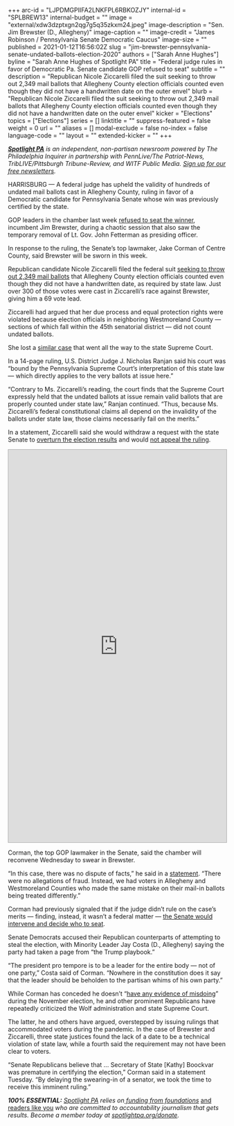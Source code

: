 +++
arc-id = "LJPDMGPIIFA2LNKFPL6RBKOZJY"
internal-id = "SPLBREW13"
internal-budget = ""
image = "external/xdw3dzptxgn2qg7g5q35zkxm24.jpeg"
image-description = "Sen. Jim Brewster (D., Allegheny)"
image-caption = ""
image-credit = "James Robinson / Pennsylvania Senate Democratic Caucus"
image-size = ""
published = 2021-01-12T16:56:02Z
slug = "jim-brewster-pennsylvania-senate-undated-ballots-election-2020"
authors = ["Sarah Anne Hughes"]
byline = "Sarah Anne Hughes of Spotlight PA"
title = "Federal judge rules in favor of Democratic Pa. Senate candidate GOP refused to seat"
subtitle = ""
description = "Republican Nicole Ziccarelli filed the suit seeking to throw out 2,349 mail ballots that Allegheny County election officials counted even though they did not have a handwritten date on the outer envel"
blurb = "Republican Nicole Ziccarelli filed the suit seeking to throw out 2,349 mail ballots that Allegheny County election officials counted even though they did not have a handwritten date on the outer envel"
kicker = "Elections"
topics = ["Elections"]
series = []
linktitle = ""
suppress-featured = false
weight = 0
url = ""
aliases = []
modal-exclude = false
no-index = false
language-code = ""
layout = ""
extended-kicker = ""
+++

<a href="https://www.spotlightpa.org/"><i><b>Spotlight PA</b></i></a><i> is an independent, non-partisan newsroom powered by The Philadelphia Inquirer in partnership with PennLive/The Patriot-News, TribLIVE/Pittsburgh Tribune-Review, and WITF Public Media. </i><a href="https://www.spotlightpa.org/newsletters"><i>Sign up for our free newsletters</i></a><i>.</i>

HARRISBURG — A federal judge has upheld the validity of hundreds of undated mail ballots cast in Allegheny County, ruling in favor of a Democratic candidate for Pennsylvania Senate whose win was previously certified by the state.

GOP leaders in the chamber last week <a href="https://www.spotlightpa.org/news/2021/01/john-fetterman-republican-pennsylvania-senate-removed-jim-brewster/" target=_blank>refused to seat the winner</a>, incumbent Jim Brewster, during a chaotic session that also saw the temporary removal of Lt. Gov. John Fetterman as presiding officer.

In response to the ruling, the Senate’s top lawmaker, Jake Corman of Centre County, said Brewster will be sworn in this week.

<script src="https://www.spotlightpa.org/embed.js" async></script><div data-spl-embed-version="1" data-spl-src="https://www.spotlightpa.org/embeds/newsletter/"></div>

Republican candidate Nicole Ziccarelli filed the federal suit <a href="https://www.inquirer.com/politics/election/pennsylvania-mail-ballots-lawsuit-election-ziccarelli-brewster-20201223.html" target=_blank>seeking to throw out 2,349 mail ballots</a> that Allegheny County election officials counted even though they did not have a handwritten date, as required by state law. Just over 300 of those votes were cast in Ziccarelli’s race against Brewster, giving him a 69 vote lead.

Ziccarelli had argued that her due process and equal protection rights were violated because election officials in neighboring Westmoreland County — sections of which fall within the 45th senatorial district — did not count undated ballots.

She lost a <a href="https://web.archive.org/web/20210521101455/http://www.pacourts.us/assets/files/setting-7845/file-10686.pdf?cb=77ef5b">similar case</a> that went all the way to the state Supreme Court.

In a 14-page ruling, U.S. District Judge J. Nicholas Ranjan said his court was “bound by the Pennsylvania Supreme Court’s interpretation of this state law — which directly applies to the very ballots at issue here.”

“Contrary to Ms. Ziccarelli’s reading, the court finds that the Supreme Court expressly held that the undated ballots at issue remain valid ballots that are properly counted under state law,” Ranjan continued. “Thus, because Ms. Ziccarelli’s federal constitutional claims all depend on the invalidity of the ballots under state law, those claims necessarily fail on the merits.”

In a statement, Ziccarelli said she would withdraw a request with the state Senate to <a href="https://web.archive.org/20210102214357/https://triblive.com/local/valley-news-dispatch/ziccarelli-asks-state-senate-to-overturn-brewster-victory/" target=_blank>overturn the election results</a> and would <a href="https://twitter.com/PaZiccarelli/status/1349084319009091585/photo/1" target=_blank>not appeal the ruling</a>.

<iframe
  src="https://embed.documentcloud.org/documents/20448815-show_temp-1/?embed=1&amp;title=1"
  title="Brewster_Fed_Ruling (Hosted by DocumentCloud)"
  width="100%"
  height="905"
  style="border: 1px solid #aaa;"
  sandbox="allow-scripts allow-same-origin allow-popups allow-forms"
></iframe>

Corman, the top GOP lawmaker in the Senate, said the chamber will reconvene Wednesday to swear in Brewster.

“In this case, there was no dispute of facts,” he said in a <a href="https://web.archive.org/web/20221227201703/https://www.pasenategop.com/blog/senate-to-swear-in-senator-brewster-wednesday/" target=_blank>statement</a>. “There were no allegations of fraud. Instead, we had voters in Allegheny and Westmoreland Counties who made the same mistake on their mail-in ballots being treated differently.”

Corman had previously signaled that if the judge didn’t rule on the case’s merits — finding, instead, it wasn’t a federal matter — <a href="https://twitter.com/DKaplanWTAE/status/1347667604790509570">the Senate would intervene and decide who to seat</a>.

Senate Democrats accused their Republican counterparts of attempting to steal the election, with Minority Leader Jay Costa (D., Allegheny) saying the party had taken a page from “the Trump playbook.”

“The president pro tempore is to be a leader for the entire body — not of one party,” Costa said of Corman. “Nowhere in the constitution does it say that the leader should be beholden to the partisan whims of his own party.”

<script src="https://www.spotlightpa.org/embed.js" async></script><div data-spl-embed-version="1" data-spl-src="https://www.spotlightpa.org/embeds/donate/?teaser_text=Spotlight%20PA%20provides%20essential%2C%20public-service%20journalism%20thanks%20to%20readers%20like%20you.%20Help%20us%20continue%20that%20work."></div>

While Corman has conceded he doesn’t “<a href="https://www.spotlightpa.org/news/2020/11/pennsylvania-election-2020-republican-fraud-cured-late-ballots/">have any evidence of misdoing</a>” during the November election, he and other prominent Republicans have repeatedly criticized the Wolf administration and state Supreme Court.

The latter, he and others have argued, overstepped by issuing rulings that accommodated voters during the pandemic. In the case of Brewster and Ziccarelli, three state justices found the lack of a date to be a technical violation of state law, while a fourth said the requirement may not have been clear to voters.

“Senate Republicans believe that ... Secretary of State [Kathy] Boockvar was premature in certifying the election,” Corman said in a statement Tuesday. “By delaying the swearing-in of a senator, we took the time to receive this imminent ruling.”

<i><b>100% ESSENTIAL:</b></i><i> </i><a href="https://www.spotlightpa.org/"><i>Spotlight PA</i></a><i> relies on</i><a href="https://www.spotlightpa.org/support"><i> funding from foundations</i></a><i> </i><a href="https://www.spotlightpa.org/support">and readers like you</a><i> who are committed to accountability journalism that gets results. Become a member today at </i><a href="/donate?campaign=701Dn000000YgovIAC"><i>spotlightpa.org/donate</i></a><i>.</i>
